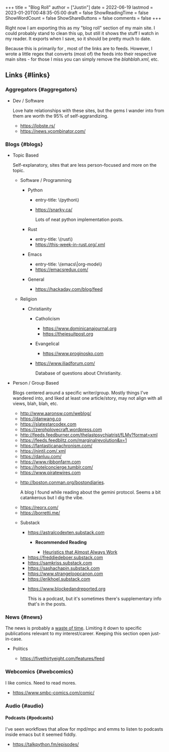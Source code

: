 +++
title = "Blog Roll"
author = ["Justin"]
date = 2022-06-19
lastmod = 2023-01-20T00:48:35-05:00
draft = false
ShowReadingTime = false
ShowWordCount = false
ShowShareButtons = false
comments = false
+++

Right now I am exporting this as my "blog roll" section of my main
site. I could probably stand to clean this up, but still it shows the stuff I
watch in my reader. It exports when I save, so it should be pretty much to
date.

Because this is primarily for , most of the links are to feeds. However,
I wrote  a little regex that converts (most of) the feeds into their
respective main sites - for those I miss you can simply remove the
_blahblah.xml_, etc.


## Links {#links}


### Aggregators {#aggregators}

<!--list-separator-->

-  Dev / Software

    Love hate relationships with these sites, but the gems I wander into from them
    are worth the 95% of self-aggrandizing.

    <!--list-separator-->

    -  <https://lobste.rs/>

    <!--list-separator-->

    -  <https://news.ycombinator.com/>


### Blogs {#blogs}

<!--list-separator-->

-  Topic Based

    Self-explanatory, sites that are less person-focused and more on the topic.

    <!--list-separator-->

    -  Software / Programming

        <!--list-separator-->

        -  Python

            <!--list-separator-->

            -  entry-title: \\(python\\)

            <!--list-separator-->

            -  <https://snarky.ca/>

                Lots of neat python implementation posts.

        <!--list-separator-->

        -  Rust

            <!--list-separator-->

            -  entry-title: \\(rust\\)

            <!--list-separator-->

            -  <https://this-week-in-rust.org/.xml>

        <!--list-separator-->

        -  Emacs

            <!--list-separator-->

            -  entry-title: \\(emacs\\|org-mode\\)

            <!--list-separator-->

            -  <https://emacsredux.com/>

        <!--list-separator-->

        -  General

            <!--list-separator-->

            -  <https://hackaday.com/blog/feed>

    <!--list-separator-->

    -  Religion

        <!--list-separator-->

        -  Christianity

            <!--list-separator-->

            -  Catholicism

                <!--list-separator-->

                -  <https://www.dominicanajournal.org>

                <!--list-separator-->

                -  <https://thejesuitpost.org>

            <!--list-separator-->

            -  Evangelical

                <!--list-separator-->

                -  <https://www.proginosko.com>

            <!--list-separator-->

            -  <https://www.iliadforum.com/>

                Database of questions about Christianity.

<!--list-separator-->

-  Person / Group Based

    Blogs centered around a specific writer/group. Mostly things I've wandered into,
    and liked at least one article/story, may not align with all views, blah, blah, etc.

    <!--list-separator-->

    -  <http://www.aaronsw.com/weblog/>

    <!--list-separator-->

    -  <https://danwang.co>

    <!--list-separator-->

    -  <https://slatestarcodex.com>

    <!--list-separator-->

    -  <https://zerohplovecraft.wordpress.com>

    <!--list-separator-->

    -  <http://feeds.feedburner.com/thelastpsychiatrist/fLMy?format=xml>

    <!--list-separator-->

    -  <https://feeds.feedblitz.com/marginalrevolution&x=1>

    <!--list-separator-->

    -  <https://fantasticanachronism.com/>

    <!--list-separator-->

    -  <https://nintil.com/.xml>

    <!--list-separator-->

    -  <https://danluu.com/>

    <!--list-separator-->

    -  <https://www.ribbonfarm.com>

    <!--list-separator-->

    -  <https://hotelconcierge.tumblr.com/>

    <!--list-separator-->

    -  <https://www.piratewires.com>

    <!--list-separator-->

    -  <http://boston.conman.org/bostondiaries>.

        A blog I found while reading about the gemini protocol. Seems a bit catankerous
        but I dig the vibe.

    <!--list-separator-->

    -  <https://reorx.com/>

    <!--list-separator-->

    -  <https://borretti.me/>

    <!--list-separator-->

    -  Substack

        <!--list-separator-->

        -  <https://astralcodexten.substack.com>

            <!--list-separator-->

            -  ****Recommended Reading****

                <!--list-separator-->

                -  [Heuristics that Almost Always Work](https://astralcodexten.substack.com/p/heuristics-that-almost-always-work)

        <!--list-separator-->

        -  <https://freddiedeboer.substack.com>

        <!--list-separator-->

        -  <https://samkriss.substack.com>

        <!--list-separator-->

        -  <https://sashachapin.substack.com>

        <!--list-separator-->

        -  <https://www.strangeloopcanon.com>

        <!--list-separator-->

        -  <https://erikhoel.substack.com>

        <!--list-separator-->

        -  <https://www.blockedandreported.org>

            This is a podcast, but it's sometimes there's supplementary info that's in the posts.


### News {#news}

The news is probably a  [waste of time](http://www.aaronsw.com/weblog/hatethenews). Limiting it down to specific publications
relevant to my interest/career. Keeping this section open just-in-case.

<!--list-separator-->

-  Politics

    <!--list-separator-->

    -  <https://fivethirtyeight.com/features/feed>


### Webcomics {#webcomics}

I like comics. Need to read mores.

<!--list-separator-->

-  <https://www.smbc-comics.com/comic/>


### Audio {#audio}


#### Podcasts {#podcasts}

I've seen workflows that allow for mpd/mpc and emms to listen to podcasts inside
emacs but it seemed fiddly.

<!--list-separator-->

-  <https://talkpython.fm/episodes/>
